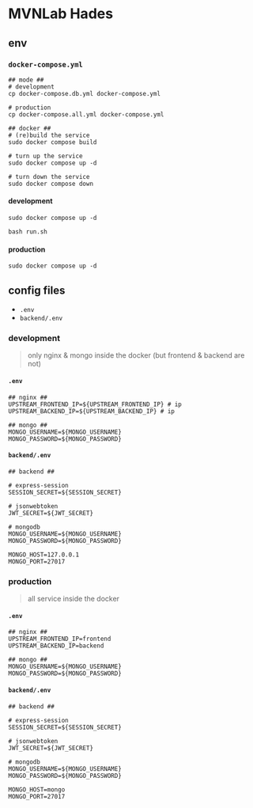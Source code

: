 # MVNLab Hades

## env

### `docker-compose.yml`

```
## mode ##
# development
cp docker-compose.db.yml docker-compose.yml

# production
cp docker-compose.all.yml docker-compose.yml
```

```
## docker ##
# (re)build the service
sudo docker compose build

# turn up the service
sudo docker compose up -d

# turn down the service
sudo docker compose down
```

#### development

```
sudo docker compose up -d

bash run.sh
```

#### production

```
sudo docker compose up -d
```

## config files

- `.env`
- `backend/.env`

### development

> only nginx & mongo inside the docker (but frontend & backend are not)

#### `.env`

```
## nginx ##
UPSTREAM_FRONTEND_IP=${UPSTREAM_FRONTEND_IP} # ip
UPSTREAM_BACKEND_IP=${UPSTREAM_BACKEND_IP} # ip

## mongo ##
MONGO_USERNAME=${MONGO_USERNAME}
MONGO_PASSWORD=${MONGO_PASSWORD}
```

#### `backend/.env`

```
## backend ##

# express-session
SESSION_SECRET=${SESSION_SECRET}

# jsonwebtoken
JWT_SECRET=${JWT_SECRET}

# mongodb
MONGO_USERNAME=${MONGO_USERNAME}
MONGO_PASSWORD=${MONGO_PASSWORD}

MONGO_HOST=127.0.0.1
MONGO_PORT=27017
```

### production

> all service inside the docker

#### `.env`

```
## nginx ##
UPSTREAM_FRONTEND_IP=frontend
UPSTREAM_BACKEND_IP=backend

## mongo ##
MONGO_USERNAME=${MONGO_USERNAME}
MONGO_PASSWORD=${MONGO_PASSWORD}
```

#### `backend/.env`

```
## backend ##

# express-session
SESSION_SECRET=${SESSION_SECRET}

# jsonwebtoken
JWT_SECRET=${JWT_SECRET}

# mongodb
MONGO_USERNAME=${MONGO_USERNAME}
MONGO_PASSWORD=${MONGO_PASSWORD}

MONGO_HOST=mongo
MONGO_PORT=27017
```
